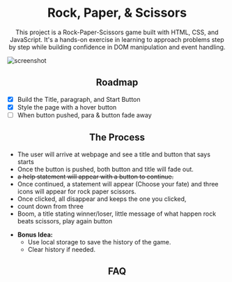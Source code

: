 <h1 align="center">
  Rock, Paper, & Scissors
</h1>

<p align="center">This project is a Rock-Paper-Scissors game built with HTML, CSS, and JavaScript. It's a hands-on exercise in learning to approach problems step by step while building confidence in DOM manipulation and event handling.</p>

![screenshot]()

<!-- ROADMAP -->
<h2 align="center">
  Roadmap
</h2>

- [x] Build the Title, paragraph, and Start Button
- [x] Style the page with a hover button
- [ ] When button pushed, para & button fade away

<h2 align="center">
The Process
</h2>

- The user will arrive at webpage and see a title and button that says starts
- Once the button is pushed, both button and title will fade out.
- <s>a help statement will appear with a button to continue. </s>
- Once continued, a statement will appear (Choose your fate) and three icons will appear for rock paper scissors.
- Once clicked, all disappear and keeps the one you clicked,
- count down from three
- Boom, a title stating winner/loser, little message of what happen rock beats scissors, play again button

* <strong>Bonus Idea:</strong>
  - Use local storage to save the history of the game.
  - Clear history if needed.

<!-- FAQ -->
<h2 align="center">
FAQ
</h2>

<!-- - How to handle localStorage?

  - Answer 1 -->
